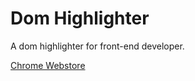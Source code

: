 Dom Highlighter
========

A dom highlighter for front-end developer.

[Chrome Webstore](https://chrome.google.com/webstore/detail/dom-highlighter/pkljnnogdmlajgaoodihioopfdkpgjgg)